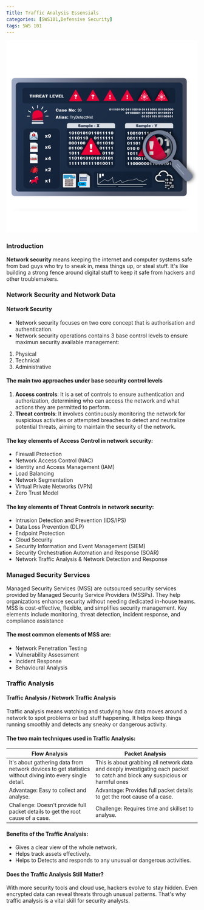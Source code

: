 ```yaml
---
Title: Traffic Analysis Essensials 
categories: [SWS101,Defensive Security]
tags: SWS 101
---
```

![alt text](../Image/TAE.png)
### Introduction
**Network security** means keeping the internet and computer systems safe from bad guys who try to sneak in, mess things up, or steal stuff. It's like building a strong fence around digital stuff to keep it safe from hackers and other troublemakers.

### Network Security and Network Data
#### Network Security 
- Network security focuses on two core concept that is authorisation and authentication.
- Network security operations contains 3 base control levels to ensure maximun security available management:
1. Physical
2. Technical
3. Administrative 

#### The main two approaches under base security control levels 
1. **Access controls**: It is a set of controls to ensure authentication and authorization, determining who can access the network and what actions they are permitted to perform.
2. **Threat controls**: It involves continuously monitoring the network for suspicious activities or attempted breaches to detect and neutralize potential threats, aiming to maintain the security of the network. 

#### The key elements of Access Control in network security:
- Firewall Protection
- Network Access Control (NAC)
- Identity and Access Management (IAM)
- Load Balancing 
- Network Segmentation
- Virtual Private Networks (VPN) 
- Zero Trust Model

#### The key elements of Threat Controls in network security:
- Intrusion Detection and Prevention (IDS/IPS)
- Data Loss Prevention (DLP)
- Endpoint Protection
- Cloud Security
- Security Information and Event Management (SIEM)
- Security Orchestration Automation and Response (SOAR)
- Network Traffic Analysis & Network Detection and Response

### Managed Security Services
Managed Security Services (MSS) are outsourced security services provided by Managed Security Service Providers (MSSPs). They help organizations enhance security without needing dedicated in-house teams. MSS is cost-effective, flexible, and simplifies security management. Key elements include monitoring, threat detection, incident response, and compliance assistance

####  The most common elements of MSS are:
- Network Penetration Testing
- Vulnerability Assessment
- Incident Response
- Behavioural Analysis

### Traffic Analysis
#### Traffic Analysis / Network Traffic Analysis
Traffic analysis means watching and studying how data moves around a network to spot problems or bad stuff happening. It helps keep things running smoothly and detects any sneaky or dangerous activity.

#### The two main techniques used in Traffic Analysis:
|Flow Analysis | Packet Analysis |
| -------------- | -------------- |
|It's about gathering data from network devices to get statistics without diving into every single detail. |   This is about grabbing all network data and deeply investigating each packet to catch and block any suspicious or harmful ones |
| Advantage: Easy to collect and analyse. | Advantage: Provides full packet details to get the root cause of a case.|
| Challenge: Doesn't provide full packet details to get the root cause of a case. | Challenge: Requires time and skillset to analyse. |

#### Benefits of the Traffic Analysis:
- Gives a clear view of the whole network.
- Helps track assets effectively.
- Helps to Detects and responds to any unusual or dangerous activities.

#### Does the Traffic Analysis Still Matter?
With more security tools and cloud use, hackers evolve to stay hidden. Even encrypted data can reveal threats through unusual patterns. That's why traffic analysis is a vital skill for security analysts.